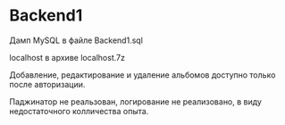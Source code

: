 # Backend1
Дамп MySQL в файле Backend1.sql

localhost в архиве localhost.7z

Добавление, редактирование и удаление альбомов доступно только после авторизации.

Паджинатор не реальзован, логирование не реализовано, в виду недостаточного колличества опыта.
